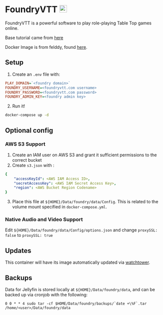 # FoundryVTT <img src="https://foundryvtt.com/static/assets/icons/fvtt.png" width="24">
FoundryVTT is a powerful software to play role-playing Table Top games online.

Base tutorial came from [here](https://benprice.dev/posts/fvtt-docker-tutorial/)

Docker Image is from felddy, found [here](https://hub.docker.com/r/felddy/foundryvtt).

## Setup
1. Create an `.env` file with:
```ini
PLAY_DOMAIN=`<foundry domain>`
FOUNDRY_USERNAME=<foundryvtt.com username>
FOUNDRY_PASSWORD=<foundryvtt.com password>
FOUNDRY_ADMIN_KEY=<foundry admin key>
```

2. Run it!
```bash
docker-compose up -d
```

## Optional config
### AWS S3 Support
1. Create an IAM user on AWS S3 and grant it sufficient permissions to the correct bucket
2. Create `s3.json` with :
```yaml
{
    "accessKeyId": <AWS IAM Access ID>,
    "secretAccessKey": <AWS IAM Secret Access Key>,
    "region": <AWS Bucket Region Codename>
}
```

3. Place this file at `${HOME}/Data/foundry/data/Config`. This is related to the volume mount specified in `docker-compose.yml`.

### Native Audio and Video Support
Edit `${HOME}/Data/foundry/data/Config/options.json` and change `proxySSL: false` to `proxySSL: true`

## Updates
This container will have its image automatically updated via [watchtower](https://ryanliu6/focus/watchtower).

## Backups
Data for Jellyfin is stored locally at `${HOME}/Data/foundry/data`, and can be backed up via cronjob with the following:

```
0 0 * * 4 sudo tar -cf $HOME/Data/foundry/backups/`date +\%F`.tar /home/<user>/Data/foundry/data
```
